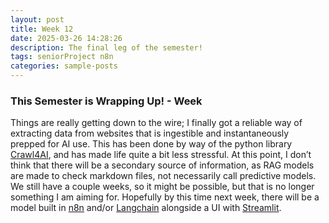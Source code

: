 ```yaml
---
layout: post
title: Week 12
date: 2025-03-26 14:28:26
description: The final leg of the semester!
tags: seniorProject n8n
categories: sample-posts
---
```


### This Semester is Wrapping Up! - Week

Things are really getting down to the wire; I finally got a reliable way of extracting data from websites that is ingestible and instantaneously prepped for AI use. This has been done by way of the python library <a href ='https://github.com/unclecode/crawl4ai'>Crawl4AI</a>, and has made life quite a bit less stressful. At this point, I don’t think that there will be a secondary source of information, as RAG models are made to check markdown files, not necessarily call predictive models. We still have a couple weeks, so it might be possible, but that is no longer something I am aiming for. Hopefully by this time next week, there will be a model built in <a href="https://n8n.io/">n8n</a> and/or <a href="https://www.langchain.com/">Langchain</a> alongside a UI with <a href='https://streamlit.io/'>Streamlit</a>. 